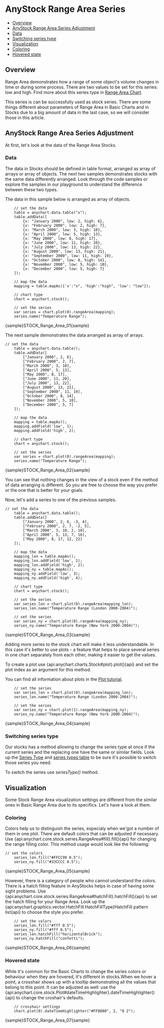 # AnyStock Range Area Series

* [Overview](#overview)
* [AnyStock Range Area Series Adjustment](#anystock_range_area_series_adjustment)
 * [Data](#data)
 * [Switching series type](#switching_series_type)
* [Visualization](#visualization)
 * [Coloring](#coloring)
 * [Hovered state](#hovered_state)

## Overview

Range Area demonstrates how a range of some object's volume changes in time or during some process. There are two values to be set for this series: low and high. Find more about this series type in [Range Area Chart](../../Basic_Chart_Types/Range_Area-SplineArea_Charts).

This series is can be successfully used as stock series. There are some things different about parameters of Range Area in Basic Charts and in Stocks due to a big amount of data in the last case, so we will consider those in this article.

## AnyStock Range Area Series Adjustment

At first, let's look at the data of the Range Area Stocks.

### Data

The data in Stocks should be defined in table format, arranged as array of arrays or array of objects. The next two samples demonstrates stocks with the same data differently arranged. Look through the code samples or explore the samples in our playground to understand the difference between these two types.

The data in this sample below is arranged as array of objects.

```
	// set the data
    table = anychart.data.table("x");
    table.addData([
        {x: "January 2000", low: 2, high: 6},
        {x: "February 2000", low: 2, high: 7},
        {x: "March 2000", low: 3, high: 10},
        {x: "April 2000", low: 5, high: 13},
        {x: "May 2000", low: 8, high: 17},
        {x: "June 2000", low: 11, high: 20},
        {x: "July 2000", low: 13, high: 22},
        {x: "August 2000", low: 13, high: 21},
        {x: "September 2000", low: 11, high: 19},
        {x: "October 2000", low: 8, high: 14},
        {x: "November 2000", low: 5, high: 10},
        {x: "December 2000", low: 5, high: 7}
    ]);
  
    // map the data
    mapping = table.mapAs({'x':"x", 'high':"high", 'low': "low"});

    // chart type
    chart = anychart.stock();

    // set the series
    var series = chart.plot(0).rangeArea(mapping);
    series.name("Temperature Range");
```

{sample}STOCK\_Range\_Area\_01{sample}

The next sample demonstrates the data arranged as array of arrays. 

```
// set the data
    table = anychart.data.table();
    table.addData([
        ["January 2000", 2, 6],
        ["February 2000", 2, 7],
        ["March 2000", 3, 10],
        ["April 2000", 5, 13],
        ["May 2000", 8, 17],
        ["June 2000", 11, 20],
        ["July 2000", 13, 22],
        ["August 2000", 13, 21],
        ["September 2000", 11, 19],
        ["October 2000", 8, 14],
        ["November 2000", 5, 10],
        ["December 2000", 5, 7]
    ]);
  
    // map the data
    mapping = table.mapAs();
    mapping.addField('low', 1);
    mapping.addField('high', 2);

    // chart type
    chart = anychart.stock();

    // set the series
    var series = chart.plot(0).rangeArea(mapping);
    series.name("Temperature Range");
```

{sample}STOCK\_Range\_Area\_02{sample}

You can see that nothing changes in the view of a stock even if the method of data arranging is different. So you are free to choose the way you prefer or the one that is better for your goals.

Now, let's add a series to one of the previous samples.

```
// set the data
    table = anychart.data.table();
    table.addData([
        ["January 2000", 2, 6, -3, 4],
        ["February 2000", 2, 7, -2, 5],
        ["March 2000", 3, 10, 2, 10],
        ["April 2000", 5, 13, 7, 16],
        ["May 2000", 8, 17, 12, 22]
    ]);
  
    // map the data
    mapping_lon = table.mapAs();
    mapping_lon.addField('low', 1);
    mapping_lon.addField('high', 2);
    mapping_ny = table.mapAs();
    mapping_ny.addField('low', 3);
    mapping_ny.addField('high', 4);

    // chart type
    chart = anychart.stock();

    // set the series
    var series_lon = chart.plot(0).rangeArea(mapping_lon);
    series_lon.name("Temperature Range (London 2000-2004)");

    // set the series
    var series_ny = chart.plot(0).rangeArea(mapping_ny);
    series_ny.name("Temperature Range (New York 2000-2004)");
```

{sample}STOCK\_Range\_Area\_03{sample}

Adding more series to the stock chart will make it less understandable. In this case it's better to use plots - a feature that helps to place several series in one chart separately from each other, making it easier to get the values.

To create a plot use {api:anychart.charts.Stock#plot}.plot(){api} and set the plot index as an argument for this method.

You can find all information about plots in the [Plot tutorial](../Chart_Plots).

```
    // set the series
    var series_lon = chart.plot(0).rangeArea(mapping_lon);
    series_lon.name("Temperature Range (London 2000-2004)");

    // set the series
    var series_ny = chart.plot(1).rangeArea(mapping_ny);
    series_ny.name("Temperature Range (New York 2000-2004)");

```

{sample}STOCK\_Range\_Area\_04{sample}

### Switching series type

Our stocks has a method allowing to change the series type at once if the current series and the replacing one have the same or similar fields. Look up the [Series Type](Series_Type) and [series types table](Supported_Series#list_of_supported_series) to be sure it's possible to switch those series you need.

To switch the series use *seriesType()* method.


## Visualization

Some Stock Range Area visualization settings are different from the similar ones in Basic Range Area due to its specifics. Let's have a look at them.

### Coloring

Colors help us to distinguish the series, especialy when we'got a number of them in one plot. There are default colors that can be adjusted if necessary. Use {api:anychart.core.stock.series.RangeArea#fill}.fill(){api} for changing the range filling color. This method usage would look like the following:

```
// set the colors
    series_lon.fill("#FFCC99 0.5");
    series_ny.fill("#33CCCC 0.5");
```

{sample}STOCK\_Range\_Area\_05{sample}

However, there is a category of people who cannot understand the colors. There is a hatch filling feature in AnyStocks helps in case of having some sight problems. Use {api:anychart.core.stock.series.RangeArea#hatchFill}.hatchFill(){api} to set the hatch filling for your Range Area. Look up the {api:anychart.graphics.vector.HatchFill.HatchFillType}HatchFill pattern list{api} to choose the style you prefer.

```
	// set the colors
    series_lon.fill("#fff 0.5");
    series_ny.fill("#fff 0.5");
    series_lon.hatchFill("horizontalBrick");
    series_ny.hatchFill("confetti");
```

{sample}STOCK\_Range\_Area\_06{sample}

### Hovered state

While it's common for the Basic Charts to change the series colors or behaviour when they are hovered, it's different in stocks.When we hover a point, a crosshair shows up with a tooltip demonstrating all the values that belong to this point. It can be adjusted as well: use the {api:anychart.core.stock.Plot#dateTimeHighlighter}.dateTimeHighlighter(){api} to change the croshair's defaults.

```
	// crosshair settings
    chart.plot(0).dateTimeHighlighter("#FF0000", 2, "8 2");
```

{sample}STOCK\_Range\_Area\_07{sample}